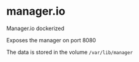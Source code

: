 # manager.io

Manager.io dockerized

Exposes the manager on port 8080

The data is stored in the volume `/var/lib/manager`

